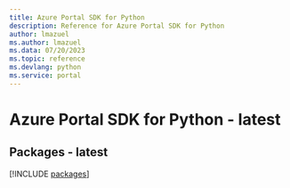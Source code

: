 ```yaml
---
title: Azure Portal SDK for Python
description: Reference for Azure Portal SDK for Python
author: lmazuel
ms.author: lmazuel
ms.data: 07/20/2023
ms.topic: reference
ms.devlang: python
ms.service: portal
---
```

# Azure Portal SDK for Python - latest
## Packages - latest
[!INCLUDE [packages](portal-index.md)]
